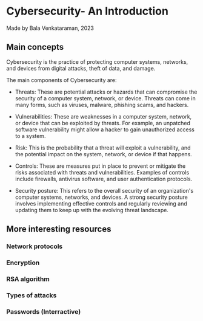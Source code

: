 # Cybersecurity- An Introduction

Made by Bala Venkataraman, 2023


## Main concepts

Cybersecurity is the practice of protecting computer systems, networks, and devices from digital attacks, theft of data, and damage. 

The main components of Cybersecurity are:

- Threats: These are potential attacks or hazards that can compromise the security of a computer system, network, or device. Threats can come in many forms, such as viruses, malware, phishing scams, and hackers.

- Vulnerabilities: These are weaknesses in a computer system, network, or device that can be exploited by threats. For example, an unpatched software vulnerability might allow a hacker to gain unauthorized access to a system.

- Risk: This is the probability that a threat will exploit a vulnerability, and the potential impact on the system, network, or device if that happens.

- Controls: These are measures put in place to prevent or mitigate the risks associated with threats and vulnerabilities. Examples of controls include firewalls, antivirus software, and user authentication protocols.

- Security posture: This refers to the overall security of an organization's computer systems, networks, and devices. A strong security posture involves implementing effective controls and regularly reviewing and updating them to keep up with the evolving threat landscape.

## More interesting resources

### Network protocols <!turn these into links>

### Encryption

### RSA algorithm

### Types of attacks

### Passwords (Interractive)
